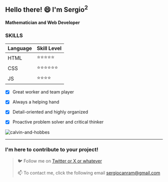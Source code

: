  ## Hello there! 😄 I'm Sergio<sup>2</sup>

 #### Mathematician and Web Developer 

 ### SKILLS
| Language | Skill Level     |
| ----     | :----           |
| HTML     | ⭐⭐⭐⭐⭐    |
| CSS      | ⭐⭐⭐⭐⭐⭐ |
| JS       | ⭐⭐⭐⭐      |




- [x] Great worker and team player
- [x] Always a helping hand
- [x] Detail-oriented and highly organized
- [x] Proactive problem solver and critical thinker


![calvin-and-hobbes](https://github.com/sergiocanram/sergiocanram/assets/43572682/6c351997-7c5d-48db-b547-f2e38bea7975)



---
  
 ### I'm here to contribute to your project!


> 🐦 Follow me on [Twitter or X or whatever](https://twitter.com/SergioCanRam)
> 
> 📫 To contact me, click the following email <sergiocanram@gmail.com> 


